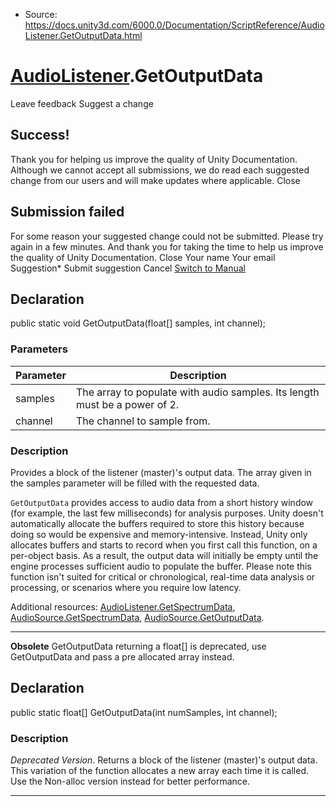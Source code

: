 * Source: https://docs.unity3d.com/6000.0/Documentation/ScriptReference/AudioListener.GetOutputData.html

#  [AudioListener](https://docs.unity3d.com/6000.0/Documentation/ScriptReference/AudioListener.html).GetOutputData
Leave feedback
Suggest a change
## Success!
Thank you for helping us improve the quality of Unity Documentation. Although we cannot accept all submissions, we do read each suggested change from our users and will make updates where applicable.
Close
## Submission failed
For some reason your suggested change could not be submitted. Please <a>try again</a> in a few minutes. And thank you for taking the time to help us improve the quality of Unity Documentation.
Close
Your name Your email Suggestion* Submit suggestion
Cancel
[Switch to Manual](https://docs.unity3d.com/6000.0/Documentation/Manual/class-AudioListener.html "Go to AudioListener Component in the Manual")
## Declaration
public static void GetOutputData(float[] samples, int channel); 
### Parameters
Parameter | Description  
---|---  
samples | The array to populate with audio samples. Its length must be a power of 2.  
channel | The channel to sample from.  
### Description
Provides a block of the listener (master)'s output data.
The array given in the samples parameter will be filled with the requested data.  
  
`GetOutputData` provides access to audio data from a short history window (for example, the last few milliseconds) for analysis purposes. Unity doesn't automatically allocate the buffers required to store this history because doing so would be expensive and memory-intensive. Instead, Unity only allocates buffers and starts to record when you first call this function, on a per-object basis. As a result, the output data will initially be empty until the engine processes sufficient audio to populate the buffer. Please note this function isn't suited for critical or chronological, real-time data analysis or processing, or scenarios where you require low latency.  
  
Additional resources: [AudioListener.GetSpectrumData](https://docs.unity3d.com/6000.0/Documentation/ScriptReference/AudioListener.GetSpectrumData.html), [AudioSource.GetSpectrumData](https://docs.unity3d.com/6000.0/Documentation/ScriptReference/AudioSource.GetSpectrumData.html), [AudioSource.GetOutputData](https://docs.unity3d.com/6000.0/Documentation/ScriptReference/AudioSource.GetOutputData.html).
* * *
**Obsolete** GetOutputData returning a float[] is deprecated, use GetOutputData and pass a pre allocated array instead.
## Declaration
public static float[] GetOutputData(int numSamples, int channel); 
### Description
_Deprecated Version_. Returns a block of the listener (master)'s output data.
This variation of the function allocates a new array each time it is called. Use the Non-alloc version instead for better performance.
* * *
